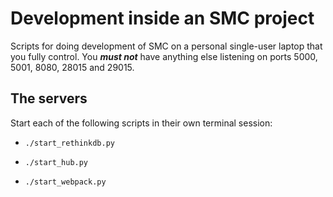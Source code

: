 # Development inside an SMC project

Scripts for doing development of SMC on a personal single-user laptop that you fully control.  You _**must not**_ have anything else listening on ports 5000, 5001, 8080, 28015 and 29015.

## The servers

Start each of the following scripts in their own terminal session:

- `./start_rethinkdb.py`

- `./start_hub.py`

- `./start_webpack.py`

